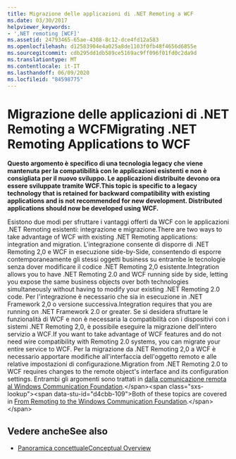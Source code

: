 ```yaml
---
title: Migrazione delle applicazioni di .NET Remoting a WCF
ms.date: 03/30/2017
helpviewer_keywords:
- ',NET remoting [WCF]'
ms.assetid: 24793465-65ae-4308-8c12-dce4fd12a583
ms.openlocfilehash: d12583904e4a025a8de1103f0fb48f4656d6855e
ms.sourcegitcommit: cdb295dd1db589ce5169ac9ff096f01fd0c2da9d
ms.translationtype: MT
ms.contentlocale: it-IT
ms.lasthandoff: 06/09/2020
ms.locfileid: "84598775"
---
```

# <a name="migrating-net-remoting-applications-to-wcf"></a><span data-ttu-id="d4cbb-102">Migrazione delle applicazioni di .NET Remoting a WCF</span><span class="sxs-lookup"><span data-stu-id="d4cbb-102">Migrating .NET Remoting Applications to WCF</span></span>
<span data-ttu-id="d4cbb-103">**Questo argomento è specifico di una tecnologia legacy che viene mantenuta per la compatibilità con le applicazioni esistenti e non è consigliata per il nuovo sviluppo. Le applicazioni distribuite devono ora essere sviluppate tramite WCF.**</span><span class="sxs-lookup"><span data-stu-id="d4cbb-103">**This topic is specific to a legacy technology that is retained for backward compatibility with existing applications and is not recommended for new development. Distributed applications should now be developed using WCF.**</span></span>  
  
 <span data-ttu-id="d4cbb-104">Esistono due modi per sfruttare i vantaggi offerti da WCF con le applicazioni .NET Remoting esistenti: integrazione e migrazione.</span><span class="sxs-lookup"><span data-stu-id="d4cbb-104">There are two ways to take advantage of WCF with existing .NET Remoting applications: integration and migration.</span></span> <span data-ttu-id="d4cbb-105">L'integrazione consente di disporre di .NET Remoting 2,0 e WCF in esecuzione side-by-Side, consentendo di esporre contemporaneamente gli stessi oggetti business su entrambe le tecnologie senza dover modificare il codice .NET Remoting 2,0 esistente.</span><span class="sxs-lookup"><span data-stu-id="d4cbb-105">Integration allows you to have .NET Remoting 2.0 and WCF running side by side, letting you expose the same business objects over both technologies simultaneously without having to modify your existing .NET Remoting 2.0 code.</span></span> <span data-ttu-id="d4cbb-106">Per l'integrazione è necessario che sia in esecuzione in .NET Framework 2,0 o versione successiva.</span><span class="sxs-lookup"><span data-stu-id="d4cbb-106">Integration requires that you are running on .NET Framework 2.0 or greater.</span></span> <span data-ttu-id="d4cbb-107">Se si desidera sfruttare le funzionalità di WCF e non è necessaria la compatibilità con i dispositivi con i sistemi .NET Remoting 2,0, è possibile eseguire la migrazione dell'intero servizio a WCF.</span><span class="sxs-lookup"><span data-stu-id="d4cbb-107">If you want to take advantage of WCF features and do not need wire compatibility with Remoting 2.0 systems, you can migrate your entire service to WCF.</span></span> <span data-ttu-id="d4cbb-108">Per la migrazione da .NET Remoting 2,0 a WCF è necessario apportare modifiche all'interfaccia dell'oggetto remoto e alle relative impostazioni di configurazione.</span><span class="sxs-lookup"><span data-stu-id="d4cbb-108">Migration from .NET Remoting 2.0 to WCF requires changes to the remote object's interface and its configuration settings.</span></span> <span data-ttu-id="d4cbb-109">Entrambi gli argomenti sono trattati in [dalla comunicazione remota al Windows Communication Foundation](https://docs.microsoft.com/previous-versions/aa730857(v=vs.80)).</span><span class="sxs-lookup"><span data-stu-id="d4cbb-109">Both of these topics are covered in [From Remoting to the Windows Communication Foundation](https://docs.microsoft.com/previous-versions/aa730857(v=vs.80)).</span></span>  
  
## <a name="see-also"></a><span data-ttu-id="d4cbb-110">Vedere anche</span><span class="sxs-lookup"><span data-stu-id="d4cbb-110">See also</span></span>

- [<span data-ttu-id="d4cbb-111">Panoramica concettuale</span><span class="sxs-lookup"><span data-stu-id="d4cbb-111">Conceptual Overview</span></span>](../conceptual-overview.md)
